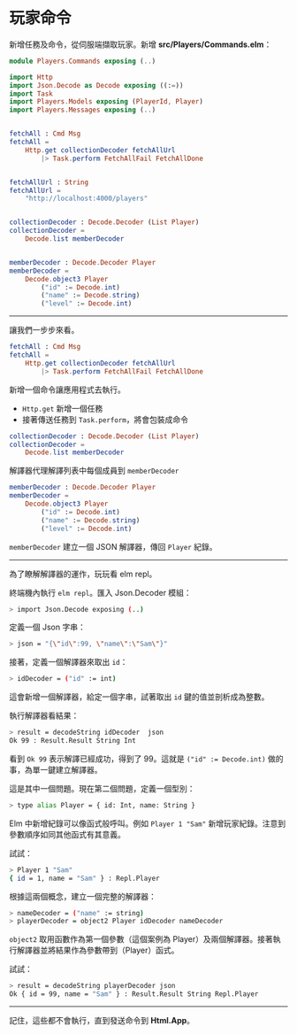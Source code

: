# 玩家命令

新增任務及命令，從伺服端擷取玩家。新增 __src/Players/Commands.elm__：

```elm
module Players.Commands exposing (..)

import Http
import Json.Decode as Decode exposing ((:=))
import Task
import Players.Models exposing (PlayerId, Player)
import Players.Messages exposing (..)


fetchAll : Cmd Msg
fetchAll =
    Http.get collectionDecoder fetchAllUrl
        |> Task.perform FetchAllFail FetchAllDone


fetchAllUrl : String
fetchAllUrl =
    "http://localhost:4000/players"


collectionDecoder : Decode.Decoder (List Player)
collectionDecoder =
    Decode.list memberDecoder


memberDecoder : Decode.Decoder Player
memberDecoder =
    Decode.object3 Player
        ("id" := Decode.int)
        ("name" := Decode.string)
        ("level" := Decode.int)
```
---

讓我們一步步來看。

```elm
fetchAll : Cmd Msg
fetchAll =
    Http.get collectionDecoder fetchAllUrl
        |> Task.perform FetchAllFail FetchAllDone
```

新增一個命令讓應用程式去執行。

- `Http.get` 新增一個任務
- 接著傳送任務到 `Task.perform`，將會包裝成命令

```elm
collectionDecoder : Decode.Decoder (List Player)
collectionDecoder =
    Decode.list memberDecoder
```

解譯器代理解譯列表中每個成員到 `memberDecoder`

```elm
memberDecoder : Decode.Decoder Player
memberDecoder =
    Decode.object3 Player
        ("id" := Decode.int)
        ("name" := Decode.string)
        ("level" := Decode.int)
```

`memberDecoder` 建立一個 JSON 解譯器，傳回 `Player` 紀錄。

---
為了瞭解解譯器的運作，玩玩看 elm repl。

終端機內執行 `elm repl`。匯入 Json.Decoder 模組：

```bash
> import Json.Decode exposing (..)
```

定義一個 Json 字串：

```bash
> json = "{\"id\":99, \"name\":\"Sam\"}"
```

接著，定義一個解譯器來取出 `id`：

```bash
> idDecoder = ("id" := int)
```

這會新增一個解譯器，給定一個字串，試著取出 `id` 鍵的值並剖析成為整數。

執行解譯器看結果：

```bash
> result = decodeString idDecoder  json
Ok 99 : Result.Result String Int
```

看到 `Ok 99` 表示解譯已經成功，得到了 99。這就是 `("id" := Decode.int)` 做的事，為單一鍵建立解譯器。

這是其中一個問題。現在第二個問題，定義一個型別：

```bash
> type alias Player = { id: Int, name: String }
```

Elm 中新增紀錄可以像函式般呼叫。例如 `Player 1 "Sam"` 新增玩家紀錄。注意到參數順序如同其他函式有其意義。

試試：

```bash
> Player 1 "Sam"
{ id = 1, name = "Sam" } : Repl.Player
```

根據這兩個概念，建立一個完整的解譯器：

```bash
> nameDecoder = ("name" := string)
> playerDecoder = object2 Player idDecoder nameDecoder
```

`object2` 取用函數作為第一個參數（這個案例為 Player）及兩個解譯器。接著執行解譯器並將結果作為參數帶到（Player）函式。

試試：
```bash
> result = decodeString playerDecoder json
Ok { id = 99, name = "Sam" } : Result.Result String Repl.Player
```

---

記住，這些都不會執行，直到發送命令到 __Html.App__。
